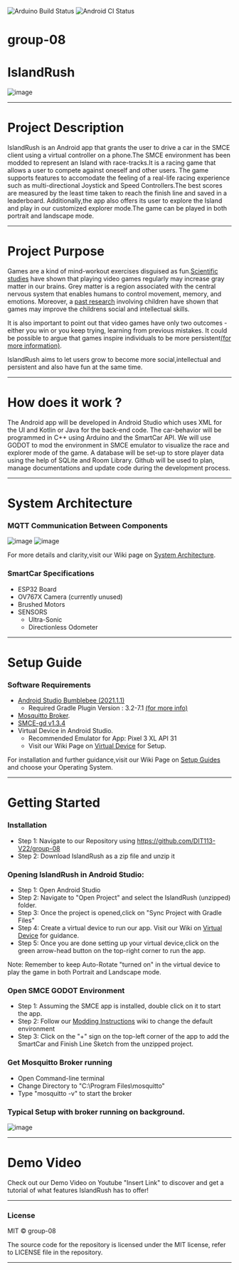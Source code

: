 ![Arduino Build Status](https://github.com/DIT113-V22/group-08/actions/workflows/arduino-build.yml/badge.svg)
![Android CI Status](https://github.com/DIT113-V22/group-08/actions/workflows/android-ci.yml/badge.svg)
# group-08
# IslandRush
![image](https://user-images.githubusercontent.com/91395562/170551330-714bd214-7bca-4af2-96e9-03a87e2accba.png)
***
# Project Description
IslandRush is an Android app that grants the user to drive a car in the SMCE client using a virtual controller on a phone.The SMCE environment has been modded to represent an Island with race-tracks.It is a racing game that allows a user to compete against oneself and other users.
The game supports features to accomodate the feeling of a real-life racing experience such as multi-directional Joystick and Speed Controllers.The best scores are measured by the least time taken to reach the finish line and saved in a leaderboard.
Additionally,the app also offers its user to explore the Island and play in our customized explorer mode.The game can be played in both portrait and landscape mode.
***
# Project Purpose
Games are a kind of mind-workout exercises disguised as fun.[Scientific studies](https://www.sciencealert.com/gamers-have-more-grey-matter-and-better-brain-connectivity-study-suggests) have shown that playing video games regularly may increase gray matter in our brains. Grey matter is a region associated with the central nervous system that enables humans to control movement, memory, and emotions. Moreover, a [past research](https://www.independent.co.uk/games/video-games-children-learning-intelligence-social-skills-study-a6920961.html) involving children have shown that games may improve the childrens social and intellectual skills.

It is also important to point out that video games have only two outcomes -either you win or you keep trying, learning from previous mistakes. It could be possible to argue that games inspire individuals to be more persistent[(for more information)](https://www.edutopia.org/blog/neurologist-makes-case-video-game-model-learning-tool).

IslandRush aims to let users grow to become more social,intellectual and persistent and also have fun at the same time.
***
# How does it work ?
The Android app will be developed in Android Studio which uses XML for the UI and Kotlin or Java for the back-end code. The car-behavior will be programmed in C++ using Arduino and the SmartCar API. We will use GODOT to mod the environment in SMCE emulator to visualize the race and explorer mode of the game. A database will be set-up to store player data using the help of SQLite and Room Library. Github will be used to plan, manage documentations and update code during the development process.
***
# System Architecture
### MQTT Communication Between Components

![image](https://user-images.githubusercontent.com/91395562/170117168-38bb8330-cdb9-4f63-9207-d5e69586391b.png)
![image](https://user-images.githubusercontent.com/91395562/170123349-4aa88ede-7eca-400d-8c26-636bdeda88f8.png)

For more details and clarity,visit our Wiki page on [System Architecture](https://github.com/DIT113-V22/group-08/wiki/System-Architecture).

### SmartCar Specifications
* ESP32 Board
* OV767X Camera (currently unused)
* Brushed Motors
* SENSORS
  - Ultra-Sonic
  - Directionless Odometer
***
# Setup Guide
### Software Requirements
* [Android Studio Bumblebee (2021.1.1)](https://developer.android.com/studio/archive)
  - Required Gradle Plugin Version :  3.2-7.1 [(for more info)](https://developer.android.com/studio/releases/gradle-plugin)
* [Mosquitto Broker](https://mosquitto.org/download/).
* [SMCE-gd v1.3.4](https://github.com/ItJustWorksTM/smce-gd/releases/tag/v1.3.4) 
* Virtual Device in Android Studio.
  - Recommended Emulator for App: Pixel 3 XL API 31
  - Visit our Wiki Page on [Virtual Device](https://github.com/DIT113-V22/group-08/wiki/Virtual-Device) for Setup.

For installation and further guidance,visit our Wiki Page on [Setup Guides](https://github.com/DIT113-V22/group-08/wiki/Setup-Guides) and choose your Operating System.

***
# Getting Started
### Installation

* Step 1: Navigate to our Repository using https://github.com/DIT113-V22/group-08
* Step 2: Download IslandRush as a zip file and unzip it

### Opening IslandRush in Android Studio:
* Step 1: Open Android Studio
* Step 2: Navigate to "Open Project" and select the IslandRush (unzipped) folder.
* Step 3: Once the project is opened,click on "Sync Project with Gradle Files"
* Step 4: Create a virtual device to run our app. Visit our Wiki on [Virtual Device](https://github.com/DIT113-V22/group-08/wiki/Virtual-Device) for guidance.
* Step 5: Once you are done setting up your virtual device,click on the green arrow-head button on the top-right corner to run the app.

Note: Remember to keep Auto-Rotate "turned on" in the virtual device to play the game in both Portrait and Landscape mode.

### Open SMCE GODOT Environment
* Step 1: Assuming the SMCE app is installed, double click on it to start the app.
* Step 2: Follow our [Modding Instructions](https://github.com/DIT113-V22/group-08/wiki/Modding-Instructions) wiki to change the default environment
* Step 3: Click on the "+" sign on the top-left corner of the app to add the SmartCar and Finish Line Sketch from the unzipped project.

### Get Mosquitto Broker running
* Open Command-line terminal
* Change Directory to "C:\Program Files\mosquitto"
* Type "mosquitto -v" to start the broker

### Typical Setup with broker running on background.
![image](https://user-images.githubusercontent.com/91395562/170592178-e08fefa4-7b16-4a57-b60b-a99bc02a5b40.png)

***
# Demo Video
Check out our Demo Video on Youtube "Insert Link" to discover and get a tutorial of what features IslandRush has to offer!
***
### License
MIT © group-08

The source code for the repository is licensed under the MIT license, refer to LICENSE file in the repository.
***






